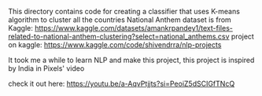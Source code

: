This directory contains code for creating a classifier that uses K-means algorithm to cluster all the countries National Anthem
dataset is from Kaggle: https://www.kaggle.com/datasets/amankrpandey1/text-files-related-to-national-anthem-clustering?select=national_anthems.csv
project on kaggle: https://www.kaggle.com/code/shivendrra/nlp-projects

It took me a while to learn NLP and make this project,
this project is inspired by India in Pixels' video

check it out here: https://youtu.be/a-AqvPtjjts?si=PeoiZ5dSCIGfTNcQ
